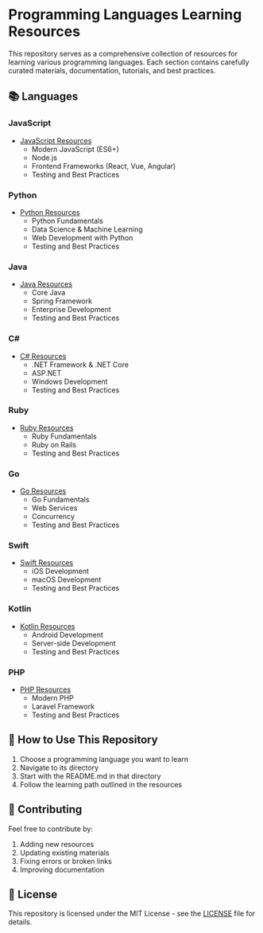 # Programming Languages Learning Resources

This repository serves as a comprehensive collection of resources for learning various programming languages. Each section contains carefully curated materials, documentation, tutorials, and best practices.

## 📚 Languages

### JavaScript
- [JavaScript Resources](./javascript/README.md)
  - Modern JavaScript (ES6+)
  - Node.js
  - Frontend Frameworks (React, Vue, Angular)
  - Testing and Best Practices

### Python
- [Python Resources](./python/README.md)
  - Python Fundamentals
  - Data Science & Machine Learning
  - Web Development with Python
  - Testing and Best Practices

### Java
- [Java Resources](./java/README.md)
  - Core Java
  - Spring Framework
  - Enterprise Development
  - Testing and Best Practices

### C#
- [C# Resources](./csharp/README.md)
  - .NET Framework & .NET Core
  - ASP.NET
  - Windows Development
  - Testing and Best Practices

### Ruby
- [Ruby Resources](./ruby/README.md)
  - Ruby Fundamentals
  - Ruby on Rails
  - Testing and Best Practices

### Go
- [Go Resources](./go/README.md)
  - Go Fundamentals
  - Web Services
  - Concurrency
  - Testing and Best Practices

### Swift
- [Swift Resources](./swift/README.md)
  - iOS Development
  - macOS Development
  - Testing and Best Practices

### Kotlin
- [Kotlin Resources](./kotlin/README.md)
  - Android Development
  - Server-side Development
  - Testing and Best Practices

### PHP
- [PHP Resources](./php/README.md)
  - Modern PHP
  - Laravel Framework
  - Testing and Best Practices

## 🎯 How to Use This Repository

1. Choose a programming language you want to learn
2. Navigate to its directory
3. Start with the README.md in that directory
4. Follow the learning path outlined in the resources

## 🤝 Contributing

Feel free to contribute by:
1. Adding new resources
2. Updating existing materials
3. Fixing errors or broken links
4. Improving documentation

## 📝 License

This repository is licensed under the MIT License - see the [LICENSE](LICENSE) file for details.
